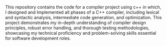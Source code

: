 This repository contains the code for a compiler project using c++ in which, I designed and Implemented all phases of a C++ compiler,
including lexical and syntactic analysis, intermediate code generation, and optimization. This project demonstrates my in-depth understanding 
of compiler design principles, robust error handling, and thorough testing methodologies, showcasing my technical proficiency and problem-solving skills
essential for software development roles.
